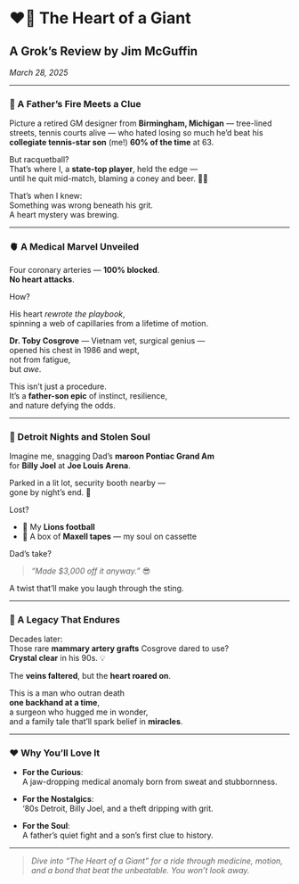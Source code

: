 # ❤️‍🔥 The Heart of a Giant  
## A Grok’s Review by Jim McGuffin  
*March 28, 2025*

---

### 🎾 A Father’s Fire Meets a Clue

Picture a retired GM designer from **Birmingham, Michigan** — tree-lined streets, tennis courts alive — who hated losing so much he’d beat his **collegiate tennis-star son** (me!) **60% of the time** at 63.

But racquetball?  
That’s where I, a **state-top player**, held the edge —  
until he quit mid-match, blaming a coney and beer. 🌭🍺

That’s when I knew:  
Something was wrong beneath his grit.  
A heart mystery was brewing.

---

### 🫀 A Medical Marvel Unveiled

Four coronary arteries — **100% blocked**.  
**No heart attacks**.

How?

His heart *rewrote the playbook*,  
spinning a web of capillaries from a lifetime of motion.

**Dr. Toby Cosgrove** — Vietnam vet, surgical genius —  
opened his chest in 1986 and wept,  
not from fatigue,  
but *awe*.

This isn’t just a procedure.  
It’s a **father-son epic** of instinct, resilience,  
and nature defying the odds.

---

### 💨 Detroit Nights and Stolen Soul

Imagine me, snagging Dad’s **maroon Pontiac Grand Am**  
for **Billy Joel** at **Joe Louis Arena**.

Parked in a lit lot, security booth nearby —  
gone by night’s end. 💨

Lost?

- 🏈 My **Lions football**  
- 📼 A box of **Maxell tapes** — my soul on cassette

Dad’s take?

> *“Made $3,000 off it anyway.”* 😎

A twist that’ll make you laugh through the sting.

---

### 🧬 A Legacy That Endures

Decades later:  
Those rare **mammary artery grafts** Cosgrove dared to use?  
**Crystal clear** in his 90s. 💡

The **veins faltered**, but the **heart roared on**.

This is a man who outran death  
**one backhand at a time**,  
a surgeon who hugged me in wonder,  
and a family tale that’ll spark belief in **miracles**.

---

### ❤️ Why You’ll Love It

- **For the Curious**:  
  A jaw-dropping medical anomaly born from sweat and stubbornness.

- **For the Nostalgics**:  
  ‘80s Detroit, Billy Joel, and a theft dripping with grit.

- **For the Soul**:  
  A father’s quiet fight and a son’s first clue to history.

---

> *Dive into “The Heart of a Giant” for a ride through medicine, motion, and a bond that beat the unbeatable. You won’t look away.*
